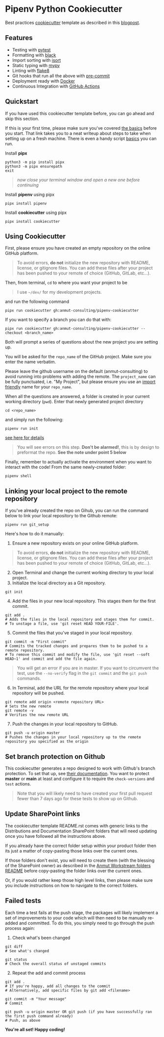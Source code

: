 # Pipenv Python Cookiecutter

Best practices [cookiecutter](https://github.com/audreyr/cookiecutter) template as described in this [blogpost](https://sourcery.ai/blog/python-best-practices/).

## Features
- Testing with [pytest](https://docs.pytest.org/en/latest/)
- Formatting with [black](https://github.com/psf/black)
- Import sorting with [isort](https://github.com/timothycrosley/isort)
- Static typing with [mypy](http://mypy-lang.org/)
- Linting with [flake8](http://flake8.pycqa.org/en/latest/)
- Git hooks that run all the above with [pre-commit](https://pre-commit.com/)
- Deployment ready with [Docker](https://docker.com/)
- Continuous Integration with [GitHub Actions](https://github.com/features/actions)

## Quickstart
If you have used this cookiecutter template before, you can go ahead and skip this section.

If this is your first time, please make sure you've covered [the basics](./the_basics.md) before you start.
That link takes you to a neat writeup about steps to take when setting up on a fresh machine.
There is even a handy script [basics](./basics.sh) you can run.

Install **pipx**
```
python3 -m pip install pipx
python3 -m pipx ensurepath
exit
```
> *now close your terminal window and open a new one before continuing*

Install **pipenv** using pipx
```
pipx install pipenv
```
Install **cookiecutter** using pipx
```
pipx install cookiecutter
```

## Using Cookiecutter
First, please ensure you have created an empty repository on the online GitHub platform.
> To avoid errors, **do not** initialize the new repository with README, license, or gitignore files. You can add these files after your project has been pushed to your remote of choice (GitHub, GitLab, etc...).

Then, from terminal, `cd` to where you want your project to be
> I use `~/dev/` for my development projects.

and run the following command
```
pipx run cookiecutter gh:anmut-consulting/pipenv-cookiecutter
```

If you want to specify a branch you can do that with:
```
pipx run cookiecutter gh:anmut-consulting/pipenv-cookiecutter --checkout <branch_name>
```

Both will prompt a series of questions about the new project you are setting up.

You will be asked for the `repo_name` of the GitHub project.
Make sure you enter the name verbatim.

Please leave the github username on the default (anmut-consulting) to avoid running into problems with adding the remote.
The `project_name` can be fully punctuated, i.e. "My Project", but please ensure you use an [import friendly](https://www.python.org/dev/peps/pep-0008/#id40) name for your `repo_name`.

When all the questions are answered, a folder is created in your current working directory (`pwd`).
Enter that newly generated project directory
```
cd <repo_name>
```

and simply run the following:
```
pipenv run init
```
[see here for details](./{{cookiecutter.repo_name}}/scripts/init.sh)


> You will see errors on this step. **Don't be alarmed!**, this is by design to preformat the repo.  **See the note under point 5 below**

Finally, remember to actually activate the environment when you want to interact with the code! From the same newly-created folder:
```
pipenv shell
```

## Linking your local project to the remote repository
If you've already created the repo on Gihub, you can run the command below to link your local repository to the Github remote:
```
pipenv run git_setup
```
Here's how to do it manually:

1.  Ensure a new repository exists on your online GitHub platform.
> To avoid errors, **do not** initialize the new repository with README, license, or gitignore files. You can add these files after your project has been pushed to your remote of choice (GitHub, GitLab, etc...).
2.  Open Terminal and change the current working directory to your local project.
3.  Initialize the local directory as a Git repository.
```
git init
```
4.  Add the files in your new local repository. This stages them for the first commit.
```
git add .
# Adds the files in the local repository and stages them for commit. 
# To unstage a file, use 'git reset HEAD YOUR-FILE'.
```
5.  Commit the files that you've staged in your local repository.
```
git commit -m "First commit"
# Commits the tracked changes and prepares them to be pushed to a remote repository. 
# To remove this commit and modify the file, use 'git reset --soft HEAD~1' and commit and add the file again.
```
> You will get an error if you are in master.  If you want to circumvent the test, use the `--no-verify` flag in the `git commit` and the `git push` commands.
6.  In Terminal, add the URL for the remote repository where your local repository will be pushed.
```
git remote add origin <remote repository URL>
# Sets the new remote
git remote -v
# Verifies the new remote URL
```
7.  Push the changes in your local repository to GitHub.
```
git push -u origin master
# Pushes the changes in your local repository up to the remote repository you specified as the origin
```

## Set branch protection on Github
This cookiecutter generates a repo designed to work with Github's branch protection.  To set that up, see [their documentation](https://docs.github.com/en/free-pro-team@latest/github/administering-a-repository/defining-the-mergeability-of-pull-requests).  You want to protect **master** or **main** at least and configure it to require the `check-versions` and `test` actions.
> Note that you will likely need to have created your first pull request fewer than 7 days ago for these tests to show up on Github.

## Update SharePoint links
The cookiecutter template README.rst comes with generic links to the Distributions and Documentation SharePoint folders that will need updating once you have followed all the instructions above.

If you already have the correct folder setup within your product folder then its just a matter of copy-pasting those links over the current ones.

If those folders don't exist, you will need to create them (with the blessing of the SharePoint owner) as described in the [Anmut Workstream folders README](https://anmut.sharepoint.com/:w:/g/EYBW8XH-_79OqGboZSckSDIBcwOgb84VRC1MaSz3nsy35Q?e=jTmHg1) before copy-pasting the folder links over the current ones.

Or, if you would rather keep those high level links, then please make sure you include instructions on how to navigate to the correct folders.

## Failed tests
Each time a test fails at the push stage, the packages will likely implement a set of improvements to your code which will then need to be manually re-added and committed. 
To do this, you simply need to go through the push process again:
1. Check what's been changed
```
git diff
# See what's changed

git status
# Check the overall status of unstaged commits
```
2. Repeat the add and commit process
```
git add .
# If you're happy, add all changes to the commit
# Alternatively, add specific files by git add <filename>

git commit -m "Your message"
# Commit

git push -u origin master OR git push (if you have successfully ran the first push command already)
# Push, as above
```

**You're all set! Happy coding!**
